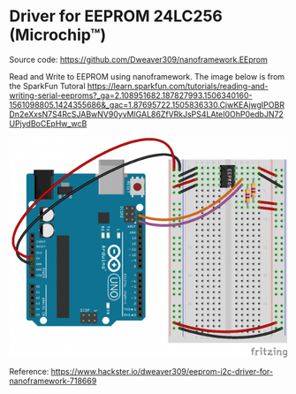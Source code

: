 # Driver for EEPROM 24LC256 (Microchip™)

Source code: https://github.com/Dweaver309/nanoframework.EEprom

Read and Write to EEPROM using nanoframework. The image below is from the SparkFun Tutoral https://learn.sparkfun.com/tutorials/reading-and-writing-serial-eeproms?_ga=2.108951682.187827993.1506340160-1561098805.1424355686&_gac=1.87695722.1505836330.CjwKEAjwgIPOBRDn2eXxsN7S4RcSJABwNV90yvMlGAL86ZfVRkJsPS4LAteI0OhP0edbJN72UPjydBoCEpHw_wcB 


![ScreenShot](https://github.com/Dweaver309/EEProm/blob/master/eeprom_wiring.png)


Reference: https://www.hackster.io/dweaver309/eeprom-i2c-driver-for-nanoframework-718669
